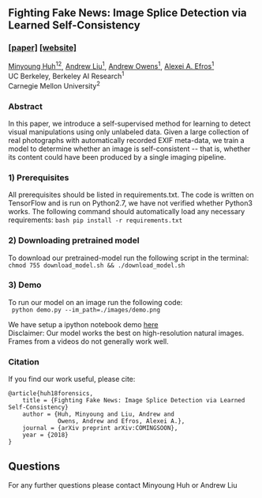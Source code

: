 ## Fighting Fake News: Image Splice Detection via Learned Self-Consistency
### [[paper]](https://github.com/minyoungg/deepForensics) [[website]](https://andrewhliu.github.io/forensics/)

[Minyoung Huh<sup>12</sup>](https://minyounghuh.com), [Andrew Liu<sup>1</sup>](http://eschew.github.io/), [Andrew Owens<sup>1</sup>](http://andrewowens.com/), [Alexei A. Efros<sup>1</sup>](https://people.eecs.berkeley.edu/~efros/)  
UC Berkeley, Berkeley AI Research<sup>1</sup>  
Carnegie Mellon University<sup>2</sup> 
### Abstract
In this paper, we introduce a self-supervised method for
learning to detect visual manipulations using only unlabeled data. Given a large collection of real photographs with automatically recorded EXIF meta-data, we train a model to determine whether an image is self-consistent -- that is, whether its content could have been produced by a single imaging pipeline.
    
### 1) Prerequisites
All prerequisites should be listed in requirements.txt. The code is written on TensorFlow and is run on Python2.7, we have not verified whether Python3 works. The following command should automatically load any necessary requirements:
```bash pip install -r requirements.txt```

### 2) Downloading pretrained model
To download our pretrained-model run the following script in the terminal:   
```chmod 755 download_model.sh && ./download_model.sh ```

### 3) Demo
To run our model on an image run the following code:   
``` python demo.py --im_path=./images/demo.png```

We have setup a ipython notebook demo [here](demo.ipynb)   
Disclaimer: Our model works the best on high-resolution natural images. Frames from a videos do not generally work well.

### Citation
If you find our work useful, please cite:   
```
@article{huh18forensics,
    title = {Fighting Fake News: Image Splice Detection via Learned Self-Consistency}
    author = {Huh, Minyoung and Liu, Andrew and
              Owens, Andrew and Efros, Alexei A.},
    journal = {arXiv preprint arXiv:COMINGSOON},
    year = {2018}
}
```

## Questions  
For any further questions please contact Minyoung Huh or Andrew Liu
